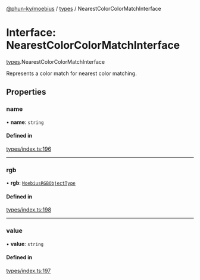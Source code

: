[@phun-ky/moebius](../README.md) / [types](../modules/types.md) / NearestColorColorMatchInterface

# Interface: NearestColorColorMatchInterface

[types](../modules/types.md).NearestColorColorMatchInterface

Represents a color match for nearest color matching.

## Properties

### name

• **name**: `string`

#### Defined in

[types/index.ts:196](https://github.com/phun-ky/moebius/blob/main/src/types/index.ts#L196)

___

### rgb

• **rgb**: [`MoebiusRGBObjectType`](../modules/types.md#moebiusrgbobjecttype)

#### Defined in

[types/index.ts:198](https://github.com/phun-ky/moebius/blob/main/src/types/index.ts#L198)

___

### value

• **value**: `string`

#### Defined in

[types/index.ts:197](https://github.com/phun-ky/moebius/blob/main/src/types/index.ts#L197)
